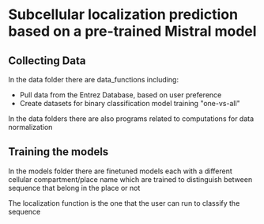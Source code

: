 

# Subcellular localization prediction based on a pre-trained Mistral model

## Collecting Data

In the data folder there are data_functions including:
* Pull data from the Entrez Database, based on user preference
* Create datasets for binary classification model training "one-vs-all"

In the data folders there are also programs related to computations for data normalization 


## Training the models

In the models folder there are finetuned models each with a different cellular compartment/place name which are trained to distinguish between sequence that belong in the place or not

The localization function is the one that the user can run to classify the sequence
